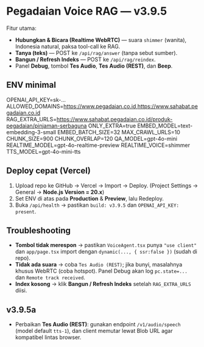 # Pegadaian Voice RAG — v3.9.5

Fitur utama:
- **Hubungkan & Bicara (Realtime WebRTC)** — suara `shimmer` (wanita), Indonesia natural, paksa tool-call ke RAG.
- **Tanya (teks)** — POST ke `/api/rag/answer` (tanpa sebut sumber).
- **Bangun / Refresh Indeks** — POST ke `/api/rag/reindex`.
- Panel **Debug**, tombol **Tes Audio**, **Tes Audio (REST)**, dan **Beep**.

## ENV minimal
OPENAI_API_KEY=sk-...
ALLOWED_DOMAINS=https://www.pegadaian.co.id,https://www.sahabat.pegadaian.co.id
RAG_EXTRA_URLS=https://www.sahabat.pegadaian.co.id/produk-pegadaian/pinjaman-serbaguna
ONLY_EXTRA=true
EMBED_MODEL=text-embedding-3-small
EMBED_BATCH_SIZE=32
MAX_CRAWL_URLS=10
CHUNK_SIZE=900
CHUNK_OVERLAP=120
QA_MODEL=gpt-4o-mini
REALTIME_MODEL=gpt-4o-realtime-preview
REALTIME_VOICE=shimmer
TTS_MODEL=gpt-4o-mini-tts

## Deploy cepat (Vercel)
1) Upload repo ke GitHub → Vercel → Import → Deploy. (Project Settings → General → **Node.js Version = 20.x**)
2) Set ENV di atas pada **Production** & **Preview**, lalu Redeploy.
3) Buka `/api/health` → pastikan `build: v3.9.5` dan `OPENAI_API_KEY: present`.

## Troubleshooting
- **Tombol tidak merespon** → pastikan `VoiceAgent.tsx` punya `"use client"` dan `app/page.tsx` import dengan `dynamic(..., { ssr:false })` (sudah di repo).
- **Tidak ada suara** → coba `Tes Audio (REST)`; jika bunyi, masalahnya khusus WebRTC (coba hotspot). Panel Debug akan log `pc.state=...` dan `Remote track received`.
- **Index kosong** → klik **Bangun / Refresh Indeks** setelah `RAG_EXTRA_URLS` diisi.


## v3.9.5a
- Perbaikan **Tes Audio (REST)**: gunakan endpoint `/v1/audio/speech` (model default `tts-1`), dan client memutar lewat Blob URL agar kompatibel lintas browser.
